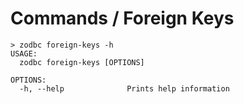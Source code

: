 # Commands / Foreign Keys

```console
> zodbc foreign-keys -h
USAGE:
  zodbc foreign-keys [OPTIONS]

OPTIONS:
  -h, --help              Prints help information
```
